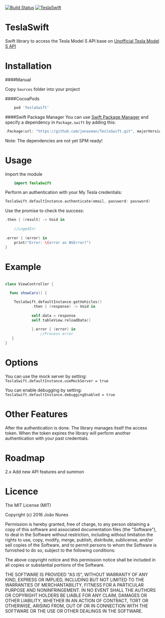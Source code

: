 [![Build Status](https://travis-ci.org/jonasman/TeslaSwift.svg?branch=master)](https://travis-ci.org/jonasman/TeslaSwift)
[![TeslaSwift](https://img.shields.io/cocoapods/v/TeslaSwift.svg)]()
# TeslaSwift
Swift library to access the Tesla Model S API base on [Unofficial Tesla Model S API](http://docs.timdorr.apiary.io/#)

Installation
============

####Manual

Copy `Sources` folder into your project

####CocoaPods
```ruby
	pod 'TeslaSwift'
```
####Swift Package Manager
You can use [Swift Package Manager](https://swift.org/package-manager/) and specify a dependency in `Package.swift` by adding this:
```swift
.Package(url: "https://github.com/jonasman/TeslaSwift.git", majorVersion: 1)
```

Note: The dependencies are not yet SPM ready!

Usage
============
Import the module
```swift
	import TeslaSwift
```

Perform an authentication with your My Tesla credentials: 
```swift 
TeslaSwift.defaultInstance.authenticate(email, password: password)
```
Use the promise to check the success: 
```swift 
.then { (result) -> Void in
	
	//LogedIn!
	
.error { (error) in 
	print("Error: \(error as NSError)")			
}
```


Example
===========
```swift

class ViewController {

  func showCars() {

    TeslaSwift.defaultInstance.getVehicles()
			.then { (response) -> Void in
			
			self.data = response
			self.tableView.reloadData()
			
			}.error { (error) in
				//Process error
   }
}
```    

Options
============
You can use the mock server by setting: `TeslaSwift.defaultInstance.useMockServer = true`

You can enable debugging by setting: `TeslaSwift.defaultInstance.debuggingEnabled = true`

Other Features
============
After the authentication is done. The library manages itself the access token. 
When the token expires the library will perform another authentication with your past credentials.

Roadmap
============
2.x
Add new API features and summon

Licence
============
        
The MIT License (MIT)

Copyright (c) 2016 João Nunes

Permission is hereby granted, free of charge, to any person obtaining a copy of
this software and associated documentation files (the "Software"), to deal in
the Software without restriction, including without limitation the rights to
use, copy, modify, merge, publish, distribute, sublicense, and/or sell copies of
the Software, and to permit persons to whom the Software is furnished to do so,
subject to the following conditions:

The above copyright notice and this permission notice shall be included in all
copies or substantial portions of the Software.

THE SOFTWARE IS PROVIDED "AS IS", WITHOUT WARRANTY OF ANY KIND, EXPRESS OR
IMPLIED, INCLUDING BUT NOT LIMITED TO THE WARRANTIES OF MERCHANTABILITY, FITNESS
FOR A PARTICULAR PURPOSE AND NONINFRINGEMENT. IN NO EVENT SHALL THE AUTHORS OR
COPYRIGHT HOLDERS BE LIABLE FOR ANY CLAIM, DAMAGES OR OTHER LIABILITY, WHETHER
IN AN ACTION OF CONTRACT, TORT OR OTHERWISE, ARISING FROM, OUT OF OR IN
CONNECTION WITH THE SOFTWARE OR THE USE OR OTHER DEALINGS IN THE SOFTWARE.

